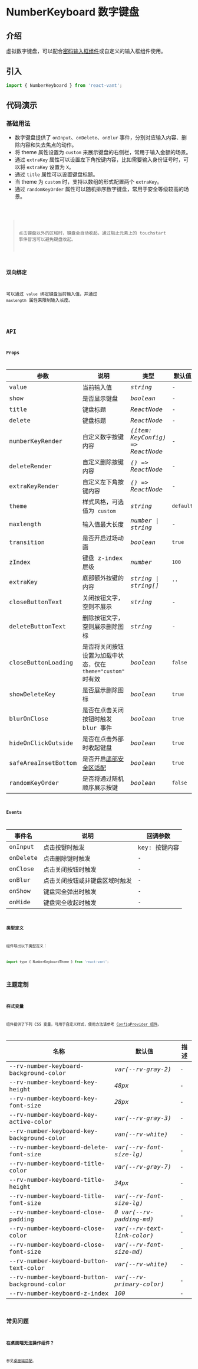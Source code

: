 # NumberKeyboard 数字键盘

## 介绍

虚拟数字键盘，可以配合[密码输入框组件](/components/password-input)或自定义的输入框组件使用。

## 引入

```js
import { NumberKeyboard } from 'react-vant';
```

## 代码演示

### 基础用法

- 数字键盘提供了 `onInput`、`onDelete`、`onBlur` 事件，分别对应输入内容、删除内容和失去焦点的动作。
- 将 theme 属性设置为 `custom` 来展示键盘的右侧栏，常用于输入金额的场景。
- 通过 `extraKey` 属性可以设置左下角按键内容，比如需要输入身份证号时，可以将 `extraKey` 设置为 `X`。
- 通过 `title` 属性可以设置键盘标题。
- 当 theme 为 `custom` 时，支持以数组的形式配置两个 `extraKey`。
- 通过 `randomKeyOrder` 属性可以随机排序数字键盘，常用于安全等级较高的场景。

<code title="基础用法" card src="./demo/base.tsx" />

> 点击键盘以外的区域时，键盘会自动收起，通过阻止元素上的 touchstart 事件冒泡可以避免键盘收起。

### 双向绑定

可以通过 `value` 绑定键盘当前输入值，并通过 `maxlength` 属性来限制输入长度。

<code title="双向绑定" card src="./demo/control.tsx" />

## API

### Props

| 参数 | 说明 | 类型 | 默认值 |
| --- | --- | --- | --- |
| value | 当前输入值 | _string_ | - |
| show | 是否显示键盘 | _boolean_ | - |
| title | 键盘标题 | _ReactNode_ | - |
| delete | 键盘标题 | _ReactNode_ | - |
| numberKeyRender | 自定义数字按键内容 | _(item: KeyConfig) => ReactNode_ | - |
| deleteRender | 自定义删除按键内容 | _() => ReactNode_ | - |
| extraKeyRender | 自定义左下角按键内容 | _() => ReactNode_ | - |
| theme | 样式风格，可选值为 `custom` | _string_ | `default` |
| maxlength | 输入值最大长度 | _number \| string_ | - |
| transition | 是否开启过场动画 | _boolean_ | `true` |
| zIndex | 键盘 z-index 层级 | _number_ | `100` |
| extraKey | 底部额外按键的内容 | _string \| string[]_ | `''` |
| closeButtonText | 关闭按钮文字，空则不展示 | _string_ | - |
| deleteButtonText | 删除按钮文字，空则展示删除图标 | _string_ | - |
| closeButtonLoading | 是否将关闭按钮设置为加载中状态，仅在 `theme="custom"` 时有效 | _boolean_ | `false` |
| showDeleteKey | 是否展示删除图标 | _boolean_ | `true` |
| blurOnClose | 是否在点击关闭按钮时触发 blur 事件 | _boolean_ | `true` |
| hideOnClickOutside | 是否在点击外部时收起键盘 | _boolean_ | `true` |
| safeAreaInsetBottom | 是否开启[底部安全区适配](/guide/advanced-usage) | _boolean_ | `true` |
| randomKeyOrder | 是否将通过随机顺序展示按键 | _boolean_ | `false` |

### Events

| 事件名   | 说明                           | 回调参数      |
| -------- | ------------------------------ | ------------- |
| onInput  | 点击按键时触发                 | key: 按键内容 |
| onDelete | 点击删除键时触发               | -             |
| onClose  | 点击关闭按钮时触发             | -             |
| onBlur   | 点击关闭按钮或非键盘区域时触发 | -             |
| onShow   | 键盘完全弹出时触发             | -             |
| onHide   | 键盘完全收起时触发             | -             |

### 类型定义

组件导出以下类型定义：

```js
import type { NumberKeyboardTheme } from 'react-vant';
```

## 主题定制

### 样式变量

组件提供了下列 CSS 变量，可用于自定义样式，使用方法请参考 [ConfigProvider 组件](/components/config-provider)。

| 名称                                         | 默认值                      | 描述 |
| -------------------------------------------- | --------------------------- | ---- |
| --rv-number-keyboard-background-color        | _var(--rv-gray-2)_          | -    |
| --rv-number-keyboard-key-height              | _48px_                      | -    |
| --rv-number-keyboard-key-font-size           | _28px_                      | -    |
| --rv-number-keyboard-key-active-color        | _var(--rv-gray-3)_          | -    |
| --rv-number-keyboard-key-background-color    | _van(--rv-white)_           | -    |
| --rv-number-keyboard-delete-font-size        | _var(--rv-font-size-lg)_    | -    |
| --rv-number-keyboard-title-color             | _var(--rv-gray-7)_          | -    |
| --rv-number-keyboard-title-height            | _34px_                      | -    |
| --rv-number-keyboard-title-font-size         | _var(--rv-font-size-lg)_    | -    |
| --rv-number-keyboard-close-padding           | _0 var(--rv-padding-md)_    | -    |
| --rv-number-keyboard-close-color             | _var(--rv-text-link-color)_ | -    |
| --rv-number-keyboard-close-font-size         | _var(--rv-font-size-md)_    | -    |
| --rv-number-keyboard-button-text-color       | _var(--rv-white)_           | -    |
| --rv-number-keyboard-button-background-color | _var(--rv-primary-color)_   | -    |
| --rv-number-keyboard-z-index                 | _100_                       | -    |

## 常见问题

### 在桌面端无法操作组件？

参见[桌面端适配](/guide/advanced-usage)。
